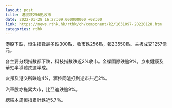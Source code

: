 ```yaml
---
layout: post
title: 港股跌256點收市
date: 2022-01-28 16:27:09.000000000 +08:00
link: https://news.rthk.hk/rthk/ch/component/k2/1631097-20220128.htm
categories: rthk
---
```


港股下跌，恒生指數最多跌300點，收市跌256點，報23550點。主板成交1257億元。

各主要分類指數都下跌，科技指數跌近2%收市。金蝶國際跌逾9%，京東健康及華虹半導體跌逾半成。

友邦及港交所跌逾4%，滙控同渣打則逆市升近2%。

汽車股亦拖累大市，比亞迪跌逾9%。

總結本周恒指累計跌近5.7%。
